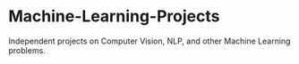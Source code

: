 # Machine-Learning-Projects
Independent projects on Computer Vision, NLP, and other Machine Learning problems.
